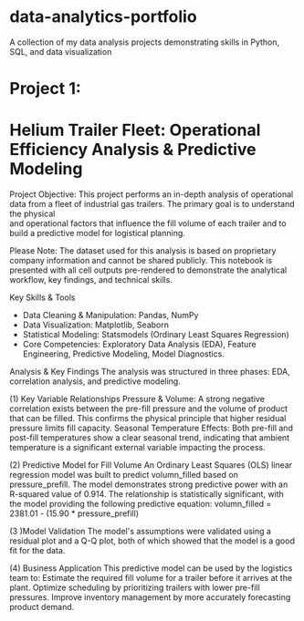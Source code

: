 # data-analytics-portfolio
A collection of my data analysis projects demonstrating skills in Python, SQL, and data visualization

# Project 1: 
# Helium Trailer Fleet: Operational Efficiency Analysis & Predictive Modeling

Project Objective:
This project performs an in-depth analysis of operational data from a fleet of industrial gas trailers. The primary goal is to understand the physical   
and operational factors that influence the fill volume of each trailer and to build a predictive model for logistical planning.

Please Note: The dataset used for this analysis is based on proprietary company information and cannot be shared publicly. This notebook is presented 
with all cell outputs pre-rendered to demonstrate the analytical workflow, key findings, and technical skills.

Key Skills & Tools
-   Data Cleaning & Manipulation: Pandas, NumPy
-   Data Visualization: Matplotlib, Seaborn
-   Statistical Modeling: Statsmodels (Ordinary Least Squares Regression)
-   Core Competencies: Exploratory Data Analysis (EDA), Feature Engineering, Predictive Modeling, Model Diagnostics.

Analysis & Key Findings
The analysis was structured in three phases: EDA, correlation analysis, and predictive modeling.

(1) Key Variable Relationships
    Pressure & Volume: A strong negative correlation exists between the pre-fill pressure and the volume of product that can be filled. This confirms the 
    physical principle that higher residual pressure limits fill capacity.
    Seasonal Temperature Effects: Both pre-fill and post-fill temperatures show a clear seasonal trend, indicating that ambient temperature is a significant 
    external variable impacting the process.

(2) Predictive Model for Fill Volume
    An Ordinary Least Squares (OLS) linear regression model was built to predict volumn_filled based on pressure_prefill.
    The model demonstrates strong predictive power with an R-squared value of 0.914.
    The relationship is statistically significant, with the model providing the following predictive equation:
    volumn_filled = 2381.01 - (15.90 * pressure_prefill)

(3 )Model Validation
    The model's assumptions were validated using a residual plot and a Q-Q plot, both of which showed that the model is a good fit for the data.
  
(4) Business Application
    This predictive model can be used by the logistics team to:
    Estimate the required fill volume for a trailer before it arrives at the plant.
    Optimize scheduling by prioritizing trailers with lower pre-fill pressures.
    Improve inventory management by more accurately forecasting product demand.
   
